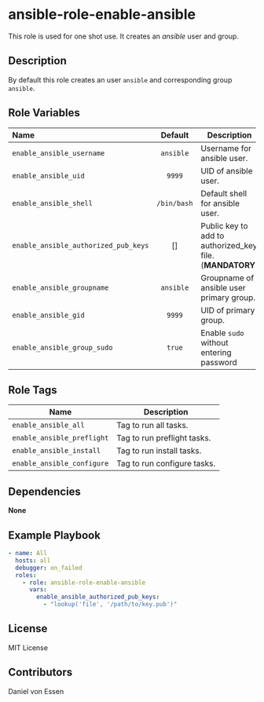 # ansible-role-enable-ansible

This role is used for one shot use. It creates an *ansible* user and group.

## Description

By default this role creates an user `ansible` and corresponding group `ansible`.

## Role Variables


| Name                                 |   Default   | Description                                               |
| :----------------------------------- | :---------: | --------------------------------------------------------- |
| `enable_ansible_username`            |  `ansible`  | Username for ansible user.                                |
| `enable_ansible_uid`                 |   `9999`    | UID of ansible user.                                      |
| `enable_ansible_shell`               | `/bin/bash` | Default shell for ansible user.                           |
| `enable_ansible_authorized_pub_keys` |     []      | Public key to add to authorized_key file. (**MANDATORY**) |
| `enable_ansible_groupname`           |  `ansible`  | Groupname of ansible user primary group.                  |
| `enable_ansible_gid`                 |   `9999`    | UID of primary group.                                     |
| `enable_ansible_group_sudo`          |   `true`    | Enable `sudo` without entering password                   |

## Role Tags

| Name                       | Description                 |
| -------------------------- | --------------------------- |
| `enable_ansible_all`       | Tag to run all tasks.       |
| `enable_ansible_preflight` | Tag to run preflight tasks. |
| `enable_ansible_install`   | Tag to run install tasks.   |
| `enable_ansible_configure` | Tag to run configure tasks. |

## Dependencies

**None**

## Example Playbook


```yaml
- name: All
  hosts: all
  debugger: on_failed
  roles:
    - role: ansible-role-enable-ansible
      vars:
        enable_ansible_authorized_pub_keys:
          - "lookup('file', '/path/to/key.pub')"
```

## License

MIT License

## Contributors

Daniel von Essen
